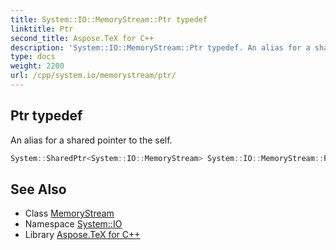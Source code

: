 ```yaml
---
title: System::IO::MemoryStream::Ptr typedef
linktitle: Ptr
second_title: Aspose.TeX for C++
description: 'System::IO::MemoryStream::Ptr typedef. An alias for a shared pointer to the self in C++.'
type: docs
weight: 2200
url: /cpp/system.io/memorystream/ptr/
---
```

## Ptr typedef


An alias for a shared pointer to the self.

```cpp
System::SharedPtr<System::IO::MemoryStream> System::IO::MemoryStream::Ptr
```

## See Also

* Class [MemoryStream](../)
* Namespace [System::IO](../../)
* Library [Aspose.TeX for C++](../../../)
